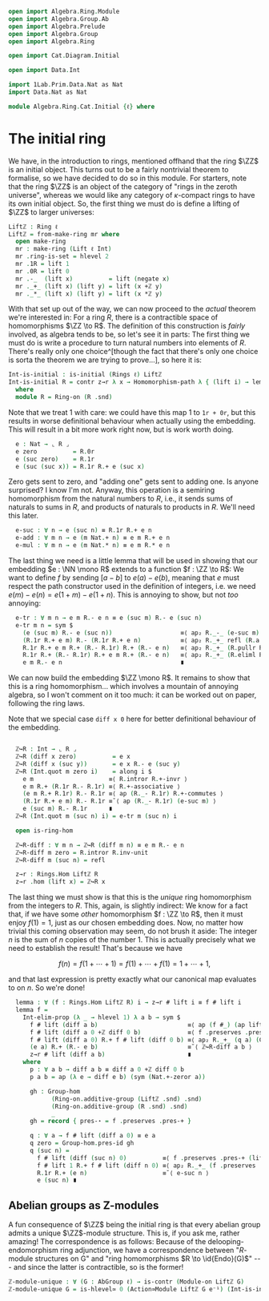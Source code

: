 ```agda
open import Algebra.Ring.Module
open import Algebra.Group.Ab
open import Algebra.Prelude
open import Algebra.Group
open import Algebra.Ring

open import Cat.Diagram.Initial

open import Data.Int

import 1Lab.Prim.Data.Nat as Nat
import Data.Nat as Nat

module Algebra.Ring.Cat.Initial {ℓ} where
```

# The initial ring

We have, in the introduction to rings, mentioned offhand that the ring
$\ZZ$ is an initial object. This turns out to be a fairly nontrivial
theorem to formalise, so we have decided to do so in this module. For
starters, note that the ring $\ZZ$ is an object of the category of
"rings in the zeroth universe", whereas we would like any category of
$\kappa$-compact rings to have its own initial object. So, the first
thing we must do is define a lifting of $\ZZ$ to larger universes:

```agda
Liftℤ : Ring ℓ
Liftℤ = from-make-ring mr where
  open make-ring
  mr : make-ring (Lift ℓ Int)
  mr .ring-is-set = hlevel 2
  mr .1R = lift 1
  mr .0R = lift 0
  mr .-_  (lift x)          = lift (negate x)
  mr ._+_ (lift x) (lift y) = lift (x +ℤ y)
  mr ._*_ (lift x) (lift y) = lift (x *ℤ y)
```

<!--
```agda
  mr .*-idl      {lift x}                   = ap lift $ *ℤ-idl x
  mr .*-idr      {lift x}                   = ap lift $ *ℤ-idr x
  mr .+-idl      {lift x}                   = ap lift $ +ℤ-zerol x
  mr .+-invr     {lift x}                   = ap lift $ +ℤ-inverser x
  mr .+-comm     {lift x} {lift y}          = ap lift $ +ℤ-commutative x y
  mr .+-assoc    {lift x} {lift y} {lift z} = ap lift $ +ℤ-associative x y z
  mr .*-assoc    {lift x} {lift y} {lift z} = ap lift $ *ℤ-associative x y z
  mr .*-distribl {lift x} {lift y} {lift z} = ap lift $ *ℤ-distrib-+ℤ-l x y z
  mr .*-distribr {lift x} {lift y} {lift z} = ap lift $ *ℤ-distrib-+ℤ-r x y z
```
-->

With that set up out of the way, we can now proceed to the _actual_
theorem we're interested in: For a ring $R$, there is a contractible
space of homomorphisms $\ZZ \to R$. The definition of this construction
is _fairly_ involved, as algebra tends to be, so let's see it in parts:
The first thing we must do is write a procedure to turn natural numbers
into elements of $R$. There's really only one choice^[though the fact
that there's only one choice is sorta the theorem we are trying to
prove...], so here it is:

```agda
Int-is-initial : is-initial (Rings ℓ) Liftℤ
Int-is-initial R = contr z→r λ x → Homomorphism-path λ { (lift i) → lemma x i }
  where
  module R = Ring-on (R .snd)
```

Note that we treat 1 with care: we could have this map 1 to `1r + 0r`,
but this results in worse definitional behaviour when actually using the embedding.
This will result in a bit more work right now, but is work worth doing.


```agda
  e : Nat → ⌞ R ⌟
  e zero          = R.0r
  e (suc zero)    = R.1r
  e (suc (suc x)) = R.1r R.+ e (suc x)
```

Zero gets sent to zero, and "adding one" gets sent to adding one. Is
anyone surprised? I know I'm not. Anyway, this operation is a semiring
homomorphism from the natural numbers to $R$, i.e., it sends sums of
naturals to sums in $R$, and products of naturals to products in $R$.
We'll need this later.

```agda
  e-suc : ∀ n → e (suc n) ≡ R.1r R.+ e n 
  e-add : ∀ m n → e (m Nat.+ n) ≡ e m R.+ e n
  e-mul : ∀ m n → e (m Nat.* n) ≡ e m R.* e n
```

<!--
```
  e-suc zero = sym R.+-idr
  e-suc (suc n) = refl

  e-add zero n = sym R.+-idl
  e-add (suc m) n =
    e (suc m Nat.+ n)      ≡⟨ e-suc (m Nat.+ n) ⟩
    R.1r R.+ e (m Nat.+ n) ≡⟨ ap (R.1r R.+_) (e-add m n) ⟩
    R.1r R.+ (e m R.+ e n) ≡⟨ R.+-associative ⟩
    (R.1r R.+ e m) R.+ e n ≡˘⟨ ap (R._+ e n) (e-suc m) ⟩
    e (suc m) R.+ e n ∎

  e-mul zero n = sym R.*-zerol
  e-mul (suc m) n =
    e (suc m Nat.* n)            ≡⟨ e-add n (m Nat.* n) ⟩
    e n R.+ e (m Nat.* n)        ≡⟨ ap (e n R.+_) (e-mul m n) ⟩
    e n R.+ e m R.* e n          ≡˘⟨ ap (R._+ (e m R.* e n)) R.*-idl ⟩
    R.1r R.* e n R.+ e m R.* e n ≡˘⟨ R.*-distribr ⟩
    (R.1r R.+ e m) R.* e n       ≡˘⟨ ap (R._* e n) (e-suc m) ⟩
    (e (suc m) R.* e n) ∎
```
-->

The last thing we need is a little lemma that will be used in showing
that our embedding $e : \NN \mono R$ extends to a function $f : \ZZ \to
R$: We want to define $f$ by sending $[a - b]$ to $e(a) - e(b)$, meaning
that $e$ must respect the path constructor used in the definition of
integers, i.e. we need $e(m) - e(n) = e(1 + m) - e(1 + n)$. This is
annoying to show, but not _too_ annoying:

```agda
  e-tr : ∀ m n → e m R.- e n ≡ e (suc m) R.- e (suc n)
  e-tr m n = sym $
    (e (suc m) R.- e (suc n))                   ≡⟨ ap₂ R._-_ (e-suc m) (e-suc n) ⟩
    (R.1r R.+ e m) R.- (R.1r R.+ e n)           ≡⟨ ap₂ R._+_ refl (R.a.inv-comm ∙ R.a.commutative) ∙ R.+-associative ⟩
    R.1r R.+ e m R.+ (R.- R.1r) R.+ (R.- e n)   ≡⟨ ap₂ R._+_ (R.pullr R.+-commutes ∙ R.pulll refl) refl ⟩
    R.1r R.+ (R.- R.1r) R.+ e m R.+ (R.- e n)   ≡⟨ ap₂ R._+_ (R.eliml R.+-invr) refl ⟩
    e m R.- e n                                 ∎
```

We can now build the embedding $\ZZ \mono R$. It remains to show that
this is a ring homomorphism... which involves a mountain of annoying
algebra, so I won't comment on it too much: it can be worked out on
paper, following the ring laws.

Note that we special case `diff x 0` here for better definitional
behaviour of the embedding.

```agda

  ℤ↪R : Int → ⌞ R ⌟
  ℤ↪R (diff x zero)          = e x
  ℤ↪R (diff x (suc y))       = e x R.- e (suc y)
  ℤ↪R (Int.quot m zero i)    = along i $
    e m                     ≡⟨ R.intror R.+-invr ⟩
    e m R.+ (R.1r R.- R.1r) ≡⟨ R.+-associative ⟩
    (e m R.+ R.1r) R.- R.1r ≡⟨ ap (R._- R.1r) R.+-commutes ⟩
    (R.1r R.+ e m) R.- R.1r ≡˘⟨ ap (R._- R.1r) (e-suc m) ⟩
    e (suc m) R.- R.1r      ∎
  ℤ↪R (Int.quot m (suc n) i) = e-tr m (suc n) i

  open is-ring-hom

  ℤ↪R-diff : ∀ m n → ℤ↪R (diff m n) ≡ e m R.- e n
  ℤ↪R-diff m zero = R.intror R.inv-unit
  ℤ↪R-diff m (suc n) = refl

  z→r : Rings.Hom Liftℤ R
  z→r .hom (lift x) = ℤ↪R x
```
<!--
```agda
  z→r .preserves .pres-id = refl
  z→r .preserves .pres-+ (lift x) (lift y) =
    Int-elim₂-prop {P = λ x y → ℤ↪R (x +ℤ y) ≡ ℤ↪R x R.+ ℤ↪R y}
      (λ _ _ → hlevel 1)
      pf
      x y
      where abstract
        pf : ∀ a b x y → ℤ↪R (diff (a Nat.+ x) (b Nat.+ y)) ≡ (ℤ↪R (diff a b)) R.+ (ℤ↪R (diff x y))
        pf a b x y =
          ℤ↪R (diff (a Nat.+ x) (b Nat.+ y))    ≡⟨ ℤ↪R-diff (a Nat.+ x) (b Nat.+ y) ⟩
          e (a Nat.+ x) R.- e (b Nat.+ y)       ≡⟨ ap₂ R._-_ (e-add a x) (e-add b y) ⟩
          (e a R.+ e x) R.- (e b R.+ e y)       ≡⟨ ap₂ R._+_ refl (R.inv-comm ∙ R.+-commutes) ⟩
          (e a R.+ e x) R.+ ((R.- e b) R.- e y) ≡⟨ R.extendl (R.extendr R.+-commutes) ⟩
          (e a R.- e b) R.+ (e x R.- e y)       ≡˘⟨ ap₂ R._+_ (ℤ↪R-diff a b) (ℤ↪R-diff x y) ⟩
          ℤ↪R (diff a b) R.+ ℤ↪R (diff x y)     ∎
  z→r .preserves .pres-* (lift x) (lift y) =
    Int-elim₂-prop {P = λ x y → ℤ↪R (x *ℤ y) ≡ ℤ↪R x R.* ℤ↪R y}
      (λ _ _ → hlevel 1)
      pf
      x y
    where abstract
      swizzle : ∀ a b x y
                → (a R.- b) R.* (x R.- y)
                ≡ (a R.* x R.+ b R.* y) R.- (a R.* y R.+ b R.* x)
      swizzle a b x y =
        (a R.- b) R.* (x R.- y)                                                       ≡⟨ R.*-distribl ⟩
        ((a R.- b) R.* x) R.+ ((a R.- b) R.* (R.- y))                                 ≡⟨ ap₂ R._+_ refl (sym R.neg-*-r) ⟩
        ((a R.- b) R.* x) R.- ((a R.- b) R.* y)                                       ≡⟨ ap₂ R._-_ R.*-distribr R.*-distribr ⟩
        (a R.* x R.+ (R.- b) R.* x) R.- (a R.* y R.+ (R.- b) R.* y)                   ≡⟨ ap₂ R._+_ refl (R.a.inv-comm ∙ R.+-commutes) ⟩
        (a R.* x R.+ (R.- b) R.* x) R.+ ((R.- (a R.* y)) R.+ ⌜ R.- ((R.- b) R.* y) ⌝) ≡⟨ ap! (ap R.a.inverse (sym R.neg-*-l) ∙ R.a.inv-inv) ⟩
        (a R.* x R.+ (R.- b) R.* x) R.+ ((R.- (a R.* y)) R.+ (b R.* y))               ≡⟨ R.pulll (R.extendr R.+-commutes) ⟩
        (a R.* x) R.+ (R.- (a R.* y)) R.+ ((R.- b) R.* x) R.+ (b R.* y)               ≡⟨ R.pullr R.+-commutes ·· R.extendl (R.pullr R.+-commutes) ·· R.pulll (R.pulll refl) ∙ R.pullr (ap₂ R._+_ refl (sym R.neg-*-l) ·· sym R.a.inv-comm ·· ap R.a.inverse R.+-commutes) ⟩
        (a R.* x R.+ b R.* y) R.- (a R.* y R.+ b R.* x)                               ∎

      pf : ∀ a b x y → ℤ↪R (diff a b *ℤ diff x y) ≡ (ℤ↪R (diff a b) R.* ℤ↪R (diff x y))
      pf a b x y =
        ℤ↪R (diff (a Nat.* x Nat.+ b Nat.* y) (a Nat.* y Nat.+ b Nat.* x))      ≡⟨ ℤ↪R-diff (a Nat.* x Nat.+ b Nat.* y) (a Nat.* y Nat.+ b Nat.* x) ⟩
        e (a Nat.* x Nat.+ b Nat.* y) R.- e (a Nat.* y Nat.+ b Nat.* x)         ≡⟨ ap₂ R._-_ (e-add (a Nat.* x) (b Nat.* y)) (e-add (a Nat.* y) (b Nat.* x)) ⟩
        (e (a Nat.* x) R.+ e (b Nat.* y)) R.- (e (a Nat.* y) R.+ e (b Nat.* x)) ≡⟨ ap₂ R._-_ (ap₂ R._+_ (e-mul a x) (e-mul b y)) (ap₂ R._+_ (e-mul a y) (e-mul b x)) ⟩
        ((e a R.* e x) R.+ (e b R.* e y)) R.- ((e a R.* e y) R.+ (e b R.* e x)) ≡˘⟨ swizzle (e a) (e b) (e x) (e y) ⟩
        (e a R.- e b) R.* (e x R.- e y)                                         ≡˘⟨ ap₂ R._*_ (ℤ↪R-diff a b) (ℤ↪R-diff x y) ⟩
        ℤ↪R (diff a b) R.* ℤ↪R (diff x y) ∎

```
-->

The last thing we must show is that this is the _unique_ ring
homomorphism from the integers to $R$. This, again, is slightly
indirect: We know for a fact that, if we have some _other_ homomorphism
$f : \ZZ \to R$, then it must enjoy $f(1) = 1$, just as our chosen
embedding does.  Now, no matter how trivial this coming observation may
seem, do not brush it aside: The integer $n$ is the sum of $n$ copies of
the number 1. This is actually precisely what we need to establish the
result! That's because we have

$$
f(n) = f(1 + \cdots + 1) = f(1) + \cdots + f(1) = 1 + \cdots + 1\text{,}
$$

and that last expression is pretty exactly what our canonical map
evaluates to on $n$. So we're done!

```agda
  lemma : ∀ (f : Rings.Hom Liftℤ R) i → z→r # lift i ≡ f # lift i
  lemma f =
    Int-elim-prop (λ _ → hlevel 1) λ a b → sym $
      f # lift (diff a b)                         ≡⟨ ap (f #_) (ap lift (p a b)) ⟩
      f # lift (diff a 0 +ℤ diff 0 b)             ≡⟨ f .preserves .pres-+ (lift (diff a 0)) (lift (diff 0 b)) ⟩
      f # lift (diff a 0) R.+ f # lift (diff 0 b) ≡⟨ ap₂ R._+_ (q a) (Group-hom.pres-inv gh {x = lift (diff b 0)} ∙ ap R.-_ (q b)) ⟩
      (e a) R.+ (R.- e b)                         ≡˘⟨ ℤ↪R-diff a b ⟩
      z→r # lift (diff a b)                       ∎
    where
      p : ∀ a b → diff a b ≡ diff a 0 +ℤ diff 0 b
      p a b = ap (λ e → diff e b) (sym (Nat.+-zeror a))

      gh : Group-hom
            (Ring-on.additive-group (Liftℤ .snd) .snd)
            (Ring-on.additive-group (R .snd) .snd)
            _
      gh = record { pres-⋆ = f .preserves .pres-+ }

      q : ∀ a → f # lift (diff a 0) ≡ e a
      q zero = Group-hom.pres-id gh
      q (suc n) =
        f # lift (diff (suc n) 0)          ≡⟨ f .preserves .pres-+ (lift (diff 1 0)) (lift (diff n 0)) ⟩
        f # lift 1 R.+ f # lift (diff n 0) ≡⟨ ap₂ R._+_ (f .preserves .pres-id) (q n) ⟩
        R.1r R.+ (e n)                     ≡˘⟨ e-suc n ⟩
        e (suc n) ∎
```

## Abelian groups as Z-modules

A fun consequence of $\ZZ$ being the initial ring is that every abelian
group admits a unique $\ZZ$-module structure. This is, if you ask me,
rather amazing! The correspondence is as follows: Because of the
delooping-endomorphism ring adjunction, we have a correspondence between
"$R$-module structures on G" and "ring homomorphisms $R \to
\id{Endo}(G)$" --- and since the latter is contractible, so is the
former!

```agda
ℤ-module-unique : ∀ (G : AbGroup ℓ) → is-contr (Module-on Liftℤ G)
ℤ-module-unique G = is-hlevel≃ 0 (Action≃Module Liftℤ G e⁻¹) (Int-is-initial _)
```

